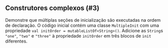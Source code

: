 ## Construtores complexos (#3)

Demonstre que múltiplas seções de inicialização são executadas na ordem de declaração. O código inicial contém uma classe `MultipleInit` com uma propriedade `val initOrder = mutableListOf<String>()`. Adicione as `String`s `"one"`, `"two"` e `"three"` à propriedade `initOrder` em três blocos de `init` diferentes.